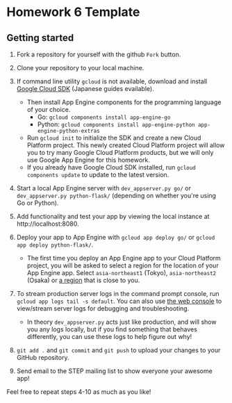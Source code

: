 # Homework 6 Template

## Getting started

1.  Fork a repository for yourself with the github `Fork` button.

1.  Clone your repository to your local machine.

1.  If command line utility `gcloud` is not available, download and install
    [Google Cloud SDK](https://cloud.google.com/sdk/docs/quickstarts) (Japanese
    guides evailable).

    -   Then install App Engine components for the programming language of your
        choice.
        -   Go: `gcloud components install app-engine-go`
        -   Python: `gcloud components install app-engine-python
            app-engine-python-extras`
    -   Run `gcloud init` to initialize the SDK and create a new Cloud Platform
        project. This newly created Cloud Platform project will allow you to try
        many Google Cloud Platform products, but we will only use Google App
        Engine for this homework.
    -   If you already have Google Cloud SDK installed, run `gcloud components
        update` to update to the latest version.

1.  Start a local App Engine server with `dev_appserver.py go/` or
    `dev_appserver.py python-flask/` (depending on whether you're using Go or
    Python).

1.  Add functionality and test your app by viewing the local instance at
    http://localhost:8080.

1.  Deploy your app to App Engine with `gcloud app deploy go/` or `gcloud app
    deploy python-flask/`.

    -   The first time you deploy an App Engine app to your Cloud Platform
        project, you will be asked to select a region for the location of your
        App Engine app. Select `asia-northeast1` (Tokyo), `asia-northeast2`
        (Osaka) or
        [a region](https://cloud.google.com/compute/docs/regions-zones/) that is
        close to you.

1.  To stream production server logs in the command prompt console, run `gcloud
    app logs tail -s default`. You can also use
    [the web console](https://console.cloud.google.com/logs/viewer) to
    view/stream server logs for debugging and troubleshooting.
    
    - In theory `dev_appserver.py` acts just like production, and will show you
      any logs locally, but if you find something that behaves differently, you
      can use these logs to help figure out why!

1.  `git add .` and `git commit` and `git push` to upload your changes to your
    GitHub repository.

1.  Send email to the STEP mailing list to show everyone your awesome app!

Feel free to repeat steps 4-10 as much as you like!
